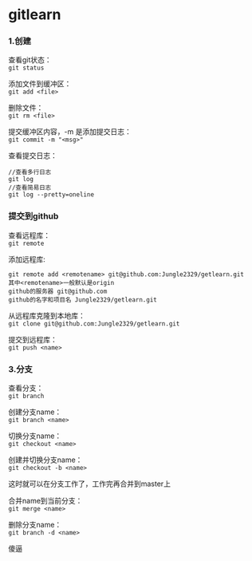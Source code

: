 # gitlearn

### 1.创建
查看git状态：  
`git status`

添加文件到缓冲区：  
`git add <file>`

删除文件：  
`git rm <file>`

提交缓冲区内容，-m <msg> 是添加提交日志：  
`git commit -m "<msg>"`


查看提交日志：  
```
//查看多行日志
git log
//查看简易日志
git log --pretty=oneline
```

### 提交到github
查看远程库：  
`git remote`

添加远程库:
```
git remote add <remotename> git@github.com:Jungle2329/getlearn.git
其中<remotename>一般默认是origin
github的服务器 git@github.com
github的名字和项目名 Jungle2329/getlearn.git
```
 
从远程库克隆到本地库：  
`git clone git@github.com:Jungle2329/getlearn.git`

提交到远程库：  
`git push <name>`

### 3.分支
查看分支：  
`git branch`

创建分支name：  
`git branch <name>`

切换分支name：  
`git checkout <name>`

创建并切换分支name：  
`git checkout -b <name>`

这时就可以在分支工作了，工作完再合并到master上

合并name到当前分支：  
`git merge <name>`

删除分支name：  
`git branch -d <name>`

傻逼